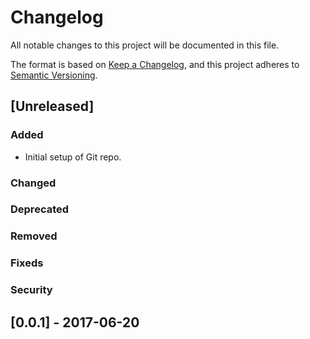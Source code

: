 # Changelog
All notable changes to this project will be documented in this file.

The format is based on [Keep a Changelog](https://keepachangelog.com/en/1.0.0/),
and this project adheres to [Semantic Versioning](https://semver.org/spec/v2.0.0.html).

## [Unreleased]
### Added
- Initial setup of Git repo.

### Changed
### Deprecated
### Removed
### Fixeds
### Security


## [0.0.1] - 2017-06-20
